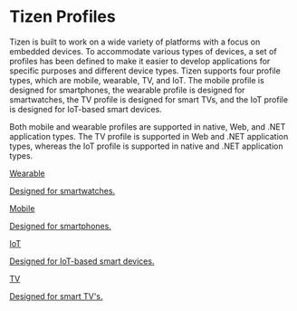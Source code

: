 # Tizen Profiles

Tizen is built to work on a wide variety of platforms with a focus on embedded devices. To accommodate various types of devices, a set of profiles has been defined to make it easier to develop applications for specific purposes and different device types. Tizen supports four profile types, which are mobile, wearable, TV, and IoT. The mobile profile is designed for smartphones, the wearable profile is designed for smartwatches, the TV profile is designed for smart TVs, and the IoT profile is designed for IoT-based smart devices.

Both mobile and wearable profiles are supported in native, Web, and .NET application types. The TV profile is supported in Web and .NET application types, whereas the IoT profile is supported in native and .NET application types.

<div class="row cards-container-infra">
    <div class="col col-md-3">
        <a href="./wearable/" class="card card-infra h-100">
            <div class="card-body">
                <p class="h3 card-title">Wearable</p>
                <p class="card-text">Designed for smartwatches.</p>
            </div>
        </a>
    </div>
    <div class="col col-md-3">
        <a href="./mobile/" class="card card-infra h-100">
            <div class="card-body">
                <p class="h3 card-title">Mobile</p>
                <p class="card-text">Designed for smartphones.</p>
            </div>
        </a>
    </div>
    <div class="col col-md-3">
        <a href="./iot/" class="card card-infra h-100">
            <div class="card-body">
                <p class="h3 card-title">IoT</p>
                <p class="card-text">Designed for IoT-based smart devices.</p>
            </div>
        </a>
    </div>
    <div class="col col-md-3">
        <a href="./tv/" class="card card-infra h-100">
            <div class="card-body">
                <p class="h3 card-title">TV</p>
                <p class="card-text">Designed for smart TV's.</p>
            </div>
        </a>
    </div>
</div>